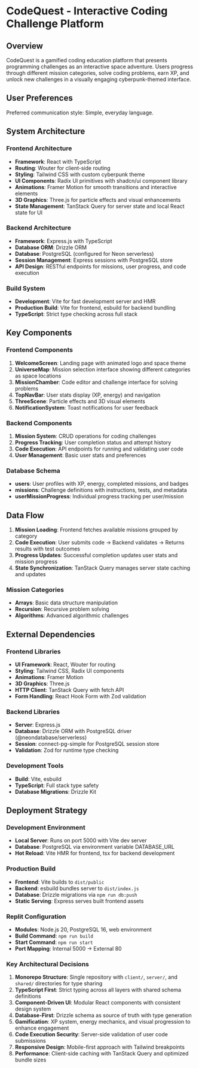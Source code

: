 # CodeQuest - Interactive Coding Challenge Platform

## Overview

CodeQuest is a gamified coding education platform that presents programming challenges as an interactive space adventure. Users progress through different mission categories, solve coding problems, earn XP, and unlock new challenges in a visually engaging cyberpunk-themed interface.

## User Preferences

Preferred communication style: Simple, everyday language.

## System Architecture

### Frontend Architecture
- **Framework**: React with TypeScript
- **Routing**: Wouter for client-side routing
- **Styling**: Tailwind CSS with custom cyberpunk theme
- **UI Components**: Radix UI primitives with shadcn/ui component library
- **Animations**: Framer Motion for smooth transitions and interactive elements
- **3D Graphics**: Three.js for particle effects and visual enhancements
- **State Management**: TanStack Query for server state and local React state for UI

### Backend Architecture
- **Framework**: Express.js with TypeScript
- **Database ORM**: Drizzle ORM
- **Database**: PostgreSQL (configured for Neon serverless)
- **Session Management**: Express sessions with PostgreSQL store
- **API Design**: RESTful endpoints for missions, user progress, and code execution

### Build System
- **Development**: Vite for fast development server and HMR
- **Production Build**: Vite for frontend, esbuild for backend bundling
- **TypeScript**: Strict type checking across full stack

## Key Components

### Frontend Components
1. **WelcomeScreen**: Landing page with animated logo and space theme
2. **UniverseMap**: Mission selection interface showing different categories as space locations
3. **MissionChamber**: Code editor and challenge interface for solving problems
4. **TopNavBar**: User stats display (XP, energy) and navigation
5. **ThreeScene**: Particle effects and 3D visual elements
6. **NotificationSystem**: Toast notifications for user feedback

### Backend Components
1. **Mission System**: CRUD operations for coding challenges
2. **Progress Tracking**: User completion status and attempt history
3. **Code Execution**: API endpoints for running and validating user code
4. **User Management**: Basic user stats and preferences

### Database Schema
- **users**: User profiles with XP, energy, completed missions, and badges
- **missions**: Challenge definitions with instructions, tests, and metadata
- **userMissionProgress**: Individual progress tracking per user/mission

## Data Flow

1. **Mission Loading**: Frontend fetches available missions grouped by category
2. **Code Execution**: User submits code → Backend validates → Returns results with test outcomes
3. **Progress Updates**: Successful completion updates user stats and mission progress
4. **State Synchronization**: TanStack Query manages server state caching and updates

### Mission Categories
- **Arrays**: Basic data structure manipulation
- **Recursion**: Recursive problem solving
- **Algorithms**: Advanced algorithmic challenges

## External Dependencies

### Frontend Libraries
- **UI Framework**: React, Wouter for routing
- **Styling**: Tailwind CSS, Radix UI components
- **Animations**: Framer Motion
- **3D Graphics**: Three.js
- **HTTP Client**: TanStack Query with fetch API
- **Form Handling**: React Hook Form with Zod validation

### Backend Libraries
- **Server**: Express.js
- **Database**: Drizzle ORM with PostgreSQL driver (@neondatabase/serverless)
- **Session**: connect-pg-simple for PostgreSQL session store
- **Validation**: Zod for runtime type checking

### Development Tools
- **Build**: Vite, esbuild
- **TypeScript**: Full stack type safety
- **Database Migrations**: Drizzle Kit

## Deployment Strategy

### Development Environment
- **Local Server**: Runs on port 5000 with Vite dev server
- **Database**: PostgreSQL via environment variable DATABASE_URL
- **Hot Reload**: Vite HMR for frontend, tsx for backend development

### Production Build
- **Frontend**: Vite builds to `dist/public`
- **Backend**: esbuild bundles server to `dist/index.js`
- **Database**: Drizzle migrations via `npm run db:push`
- **Static Serving**: Express serves built frontend assets

### Replit Configuration
- **Modules**: Node.js 20, PostgreSQL 16, web environment
- **Build Command**: `npm run build`
- **Start Command**: `npm run start`
- **Port Mapping**: Internal 5000 → External 80

### Key Architectural Decisions

1. **Monorepo Structure**: Single repository with `client/`, `server/`, and `shared/` directories for type sharing
2. **TypeScript First**: Strict typing across all layers with shared schema definitions
3. **Component-Driven UI**: Modular React components with consistent design system
4. **Database-First**: Drizzle schema as source of truth with type generation
5. **Gamification**: XP system, energy mechanics, and visual progression to enhance engagement
6. **Code Execution Security**: Server-side validation of user code submissions
7. **Responsive Design**: Mobile-first approach with Tailwind breakpoints
8. **Performance**: Client-side caching with TanStack Query and optimized bundle sizes